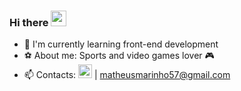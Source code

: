 ### Hi there <img src="https://camo.githubusercontent.com/e8e7b06ecf583bc040eb60e44eb5b8e0ecc5421320a92929ce21522dbc34c891/68747470733a2f2f6d656469612e67697068792e636f6d2f6d656469612f6876524a434c467a6361737252346961377a2f67697068792e676966" width="25px" data-canonical-src="https://media.giphy.com/media/hvRJCLFzcasrR4ia7z/giphy.gif" style="max-width: 100%;">

- 📖 I'm currently learning front-end development
- ⚽ About me: Sports and video games lover 🎮
- 📫 Contacts: <a href=https://www.linkedin.com/in/matheus-marinho-a45307230> <img alt="LinkedIN" width="22px" src="https://raw.githubusercontent.com/peterthehan/peterthehan/master/assets/linkedin.svg" style="max-width=100%;"></a> | matheusmarinho57@gmail.com
<!--
**MatheusMarinho57/MatheusMarinho57** is a ✨ _special_ ✨ repository because its `README.md` (this file) appears on your GitHub profile.

Here are some ideas to get you started:

- 🔭 I’m currently working on ...
- 🌱 I’m currently learning ...
- 👯 I’m looking to collaborate on ...
- 🤔 I’m looking for help with ...
- 💬 Ask me about ...
- 📫 How to reach me: ...
- 😄 Pronouns: ...
- ⚡ Fun fact: ...
-->
